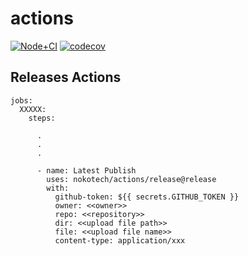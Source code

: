 # actions

[![Node+CI](https://github.com/nokotech/actions/workflows/Node%20CI/badge.svg)](https://github.com/nokotech/actions/actions?workflow=Node+CI)
[![codecov](https://codecov.io/gh/nokotech/actions/branch/master/graph/badge.svg)](https://codecov.io/gh/nokotech/actions)


## Releases Actions

```
jobs:
  XXXXX:
    steps:

      .
      .
      .

      - name: Latest Publish
        uses: nokotech/actions/release@release
        with:
          github-token: ${{ secrets.GITHUB_TOKEN }}
          owner: <<owner>>
          repo: <<repository>>
          dir: <<upload file path>>
          file: <<upload file name>>
          content-type: application/xxx
```
